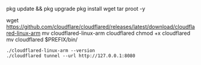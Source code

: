 pkg update && pkg upgrade
pkg install wget tar proot -y

wget https://github.com/cloudflare/cloudflared/releases/latest/download/cloudflared-linux-arm
mv cloudflared-linux-arm cloudflared
chmod +x cloudflared
mv cloudflared $PREFIX/bin/

    ./cloudflared-linux-arm --version
    ./cloudflared tunnel --url http://127.0.0.1:8080
